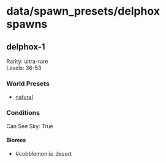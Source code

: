 # data/spawn_presets/delphox spawns  
  
## delphox-1  
Rarity: ultra-rare  
Levels: 36-53  
  
### World Presets  
* [natural](data/spawn_data/natural.md)  
  
### Conditions  
Can See Sky: True  
  
#### Biomes  
  * #cobblemon:is_desert
  

